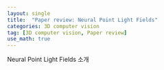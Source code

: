 ```yaml
---
layout: single
title:  "Paper review: Neural Point Light Fields"
categories: 3D computer vision
tag: [3D computer vision, Paper review]
use_math: true
---
```


Neural Point Light Fields 소개